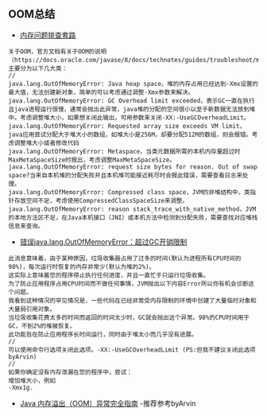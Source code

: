 ## OOM总结
- [内存问题排查套路](https://blog.csdn.net/chongshuang2128/article/details/101006203)
```
关于OOM，官方文档有关于OOM的说明（https://docs.oracle.com/javase/8/docs/technotes/guides/troubleshoot/memleaks002.html）， 主要分为以下几大类：
//
java.lang.OutOfMemoryError: Java heap space，堆的内存占用已经达到-Xmx设置的最大值，无法创建新对象，简单的可以考虑通过调整-Xmx参数来解决。
java.lang.OutOfMemoryError: GC Overhead limit exceeded，表示GC一直在执行且java进程运行很慢，通常会抛出此异常，java堆的分配的空间很小以至于新数据无法放到堆中。考虑调整堆大小，如果想关闭此输出，可用参数来关闭-XX:-UseGCOverheadLimit。
java.lang.OutOfMemoryError: Requested array size exceeds VM limit，java应用尝试分配大于堆大小的数组，如堆大小是256M，却要分配512M的数组，则会报错。考虑调整堆大小或者修改代码
java.lang.OutOfMemoryError: Metaspace，当类元数据所需的本机内存量超过时MaxMetaSpaceSize时报出，考虑调整MaxMetaSpaceSize。
java.lang.OutOfMemoryError: request size bytes for reason. Out of swap space?当来自本机堆的分配失败并且本机堆可能接近耗尽时会报此错误，需要查看日志来处理。
java.lang.OutOfMemoryError: Compressed class space，JVM的非堆结构中，类指针存放空间不足，考虑使用CompressedClassSpaceSize来调整。
java.lang.OutOfMemoryError: reason stack_trace_with_native_method，JVM的本地方法区不足，在Java本机接口（JNI）或本机方法中检测到分配失败，需要查找对应堆栈信息来查询。
```
- [错误java.lang.OutOfMemoryError：超过GC开销限制](http://www.imooc.com/wenda/detail/561353)
```
此消息意味着，由于某种原因，垃圾收集器占用了过多的时间(默认为进程所有CPU时间的98%)，每次运行时恢复的内存非常少(默认为堆的2%)。
这实际上意味着您的程序停止执行任何进度，并且一直忙于只运行垃圾收集。
为了防止应用程序占用CPU时间而不做任何事情，JVM抛出以下内容Error所以你有机会诊断这个问题。
我看到这种情况的罕见情况是，一些代码在已经非常受内存限制的环境中创建了大量临时对象和大量弱引用对象。
当垃圾收集花费太多的时间而返回的时间太少时，GC就会抛出这个异常。98%的CPU时间用于GC，不到2%的堆被恢复。
此功能旨在防止应用程序长时间运行，同时由于堆太小而几乎没有进展。
//
可以使用命令行选项关闭此选项。-XX:-UseGCOverheadLimit (PS:但我不建议关闭此选项byArvin)
//
如果你确定没有内存泄漏在您的程序中，尝试：
增加堆大小，例如
-Xmx1g.
```

- [Java 内存溢出（OOM）异常完全指南](https://blog.csdn.net/qq_35246620/article/details/77898295) -推荐参考byArvin
